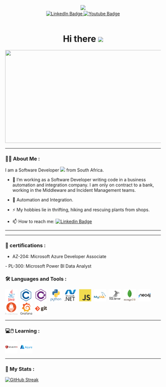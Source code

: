 
<div id="header" align="center">
  <img src="https://media.tenor.com/q9s_XmoedE8AAAAi/piske-usagi.gif" width="100"/>
</div>
<div id="badges" align="center">
  <a href="https://www.linkedin.com/in/sisa-khoza-1b54a9100/">
    <img src="https://img.shields.io/badge/LinkedIn-blue?style=for-the-badge&logo=linkedin&logoColor=white" alt="LinkedIn Badge"/>
  </a>
  <a href="https://www.youtube.com/channel/UCJQfgjZ4Yu3242b9up51UHA/featured">
    <img src="https://img.shields.io/badge/YouTube-red?style=for-the-badge&logo=youtube&logoColor=white" alt="Youtube Badge"/>
  </a>
  <!--<a href="">
    <img src="https://img.shields.io/badge/Twitter-blue?style=for-the-badge&logo=twitter&logoColor=white" alt="Twitter Badge"/>
  </a>-->
  <br>
  <img src="https://komarev.com/ghpvc/?username=SisaKhoza&style=flat-square&color=blue" alt=""/>
  <h1>
    Hi there
    <img src="https://media.giphy.com/media/hvRJCLFzcasrR4ia7z/giphy.gif" width="30px"/>
  </h1>
</div>
<div id="banner" align="center">
  <img src="https://media3.giphy.com/media/ZVik7pBtu9dNS/giphy.gif?cid=790b76117d489b58ed701def4db35039383c1ccaa06fc7ed&rid=giphy.gif&ct=g" width="600" height="300"/>
</div>

---

### :man_technologist: About Me :

I am a Software Developer <img src="https://media.giphy.com/media/WUlplcMpOCEmTGBtBW/giphy.gif" width="30"> from South Africa.

- :telescope: I’m working as a Software Developer writing code in a business automation and integration company.  I am only on contract to a bank, working in the Middleware and Incident Management teams.

- :seedling: Automation and Integration.

- :zap: My hobbies lie in thrifting, hiking and rescuing plants from shops.

- :mailbox: How to reach me: [![Linkedin Badge](https://img.shields.io/badge/-sisa-blue?style=flat&logo=Linkedin&logoColor=white)](https://www.linkedin.com/in/sisa-khoza-1b54a9100/)

---

---

### :page_with_curl: certifications :

- AZ-204: Microsoft Azure Developer Associate
<div data-iframe-width="150" data-iframe-height="270" data-share-badge-id="35698de1-6ca1-49aa-a090-b0c61c8e12c0" data-share-badge-host="https://www.credly.com"></div><script type="text/javascript" async src="//cdn.credly.com/assets/utilities/embed.js"></script>
- PL-300: Microsoft Power BI Data Analyst
<div data-iframe-width="150" data-iframe-height="270" data-share-badge-id="745828df-b990-48e4-8792-820d2996aaa7" data-share-badge-host="https://www.credly.com"></div><script type="text/javascript" async src="//cdn.credly.com/assets/utilities/embed.js"></script>

### :hammer_and_wrench: Languages and Tools :
<div>
  <img src="https://github.com/devicons/devicon/blob/master/icons/java/java-original-wordmark.svg" title="Java" alt="Java" width="40" height="40"/>&nbsp;
  <img src="https://github.com/devicons/devicon/blob/master/icons/c/c-line.svg" title="C" alt="C" width="40" height="40"/>&nbsp;
  <img src="https://github.com/devicons/devicon/blob/master/icons/csharp/csharp-line.svg" title="C#" alt="C#" width="40" height="40"/>&nbsp;
  <img src="https://github.com/devicons/devicon/blob/master/icons/python/python-original-wordmark.svg" title="Python" alt="Python" width="40" height="40"/>&nbsp;
  <img src="https://github.com/devicons/devicon/blob/master/icons/dot-net/dot-net-original-wordmark.svg" title=".NET" alt=".NET" width="40" height="40"/>&nbsp;
  <img src="https://github.com/devicons/devicon/blob/master/icons/javascript/javascript-original.svg" title="JavaScript" alt="JavaScript" width="40" height="40"/>&nbsp;
  <img src="https://github.com/devicons/devicon/blob/master/icons/mysql/mysql-original-wordmark.svg"  title="MySQL" alt="MySQL" width="40" height="40"/>&nbsp;
  <img src="https://github.com/devicons/devicon/blob/master/icons/microsoftsqlserver/microsoftsqlserver-plain-wordmark.svg"  title="MSSQL" alt="MSSQL" width="40" height="40"/>&nbsp;
  <img src="https://github.com/devicons/devicon/blob/master/icons/mongodb/mongodb-original-wordmark.svg" title="MongoDB" alt="MongoDB" width="40" height="40"/>&nbsp;
  <img src="https://github.com/devicons/devicon/blob/master/icons/neo4j/neo4j-original-wordmark.svg" title="Node.js" alt="Node.js" width="40" height="40"/>&nbsp;
  <img src="https://github.com/devicons/devicon/blob/master/icons/prometheus/prometheus-original-wordmark.svg" title="Prometheus" alt="Prometheus" width="40" height="40"/>&nbsp;
  <img src="https://github.com/devicons/devicon/blob/master/icons/grafana/grafana-original-wordmark.svg" title="Grafana" alt="Grafana" width="40" height="40"/>&nbsp;
  <img src="https://github.com/devicons/devicon/blob/master/icons/git/git-original-wordmark.svg" title="Git" **alt="Git" width="40" height="40"/>
</div>

---

### :computer::computer_mouse: Learning :
<div>
  <img src="https://github.com/devicons/devicon/blob/master/icons/angularjs/angularjs-original-wordmark.svg" title="Angular" alt="Angular" width="40" height="40"/>&nbsp;
  <img src="https://github.com/devicons/devicon/blob/master/icons/azure/azure-original-wordmark.svg" title="Azure" alt="Azure" width="40" height="40"/>&nbsp;
</div>

---

### :muscle: My Stats :
[![GitHub Streak](http://github-readme-streak-stats.herokuapp.com?user=SisaKhoza&theme=dark&background=000000)](https://git.io/streak-stats)
